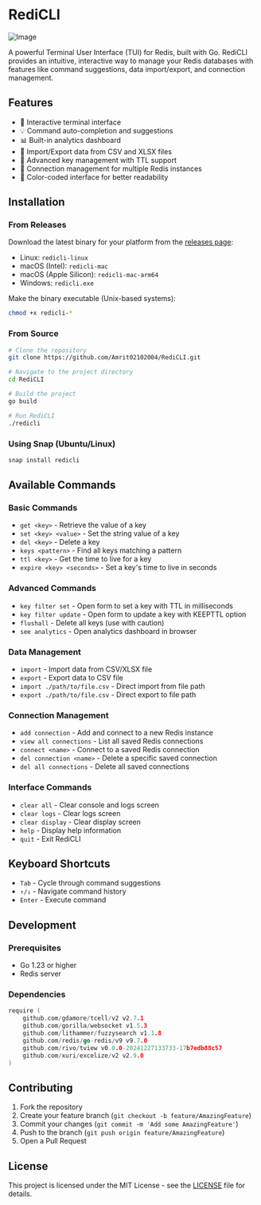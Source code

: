 # RediCLI

![Image](https://github.com/user-attachments/assets/aa314466-b030-4cab-a329-fa655f5bcdf3)

A powerful Terminal User Interface (TUI) for Redis, built with Go. RediCLI provides an intuitive, interactive way to manage your Redis databases with features like command suggestions, data import/export, and connection management.

## Features

- 🚀 Interactive terminal interface
- 💡 Command auto-completion and suggestions
- 📊 Built-in analytics dashboard
- 📁 Import/Export data from CSV and XLSX files
- 🔑 Advanced key management with TTL support
- 🔄 Connection management for multiple Redis instances
- 🎨 Color-coded interface for better readability

## Installation

### From Releases

Download the latest binary for your platform from the [releases page](https://github.com/yourusername/RediCLI/releases):

- Linux: `redicli-linux`
- macOS (Intel): `redicli-mac`
- macOS (Apple Silicon): `redicli-mac-arm64`
- Windows: `redicli.exe`

Make the binary executable (Unix-based systems):
```bash
chmod +x redicli-*
```

### From Source

```bash
# Clone the repository
git clone https://github.com/Amrit02102004/RediCLI.git

# Navigate to the project directory
cd RediCLI

# Build the project
go build

# Run RediCLI
./redicli
```

### Using Snap (Ubuntu/Linux)

```bash
snap install redicli
```

## Available Commands

### Basic Commands

- `get <key>` - Retrieve the value of a key
- `set <key> <value>` - Set the string value of a key
- `del <key>` - Delete a key
- `keys <pattern>` - Find all keys matching a pattern
- `ttl <key>` - Get the time to live for a key
- `expire <key> <seconds>` - Set a key's time to live in seconds

### Advanced Commands

- `key filter set` - Open form to set a key with TTL in milliseconds
- `key filter update` - Open form to update a key with KEEPTTL option
- `flushall` - Delete all keys (use with caution)
- `see analytics` - Open analytics dashboard in browser

### Data Management

- `import` - Import data from CSV/XLSX file
- `export` - Export data to CSV file
- `import ./path/to/file.csv` - Direct import from file path
- `export ./path/to/file.csv` - Direct export to file path

### Connection Management

- `add connection` - Add and connect to a new Redis instance
- `view all connections` - List all saved Redis connections
- `connect <name>` - Connect to a saved Redis connection
- `del connection <name>` - Delete a specific saved connection
- `del all connections` - Delete all saved connections

### Interface Commands

- `clear all` - Clear console and logs screen
- `clear logs` - Clear logs screen
- `clear display` - Clear display screen
- `help` - Display help information
- `quit` - Exit RediCLI

## Keyboard Shortcuts

- `Tab` - Cycle through command suggestions
- `↑/↓` - Navigate command history
- `Enter` - Execute command

## Development

### Prerequisites

- Go 1.23 or higher
- Redis server

### Dependencies

```go
require (
    github.com/gdamore/tcell/v2 v2.7.1
    github.com/gorilla/websocket v1.5.3
    github.com/lithammer/fuzzysearch v1.1.8
    github.com/redis/go-redis/v9 v9.7.0
    github.com/rivo/tview v0.0.0-20241227133733-17b7edb88c57
    github.com/xuri/excelize/v2 v2.9.0
)
```

## Contributing

1. Fork the repository
2. Create your feature branch (`git checkout -b feature/AmazingFeature`)
3. Commit your changes (`git commit -m 'Add some AmazingFeature'`)
4. Push to the branch (`git push origin feature/AmazingFeature`)
5. Open a Pull Request

## License

This project is licensed under the MIT License - see the [LICENSE](LICENSE) file for details.
